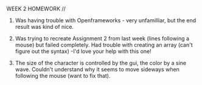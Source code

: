 WEEK 2 HOMEWORK //

1. Was having trouble with Openframeworks - very unfamilliar, but the end result was kind of nice.

2. Was trying to recreate Assignment 2 from last week (lines following a mouse) but failed completely. 
Had trouble with creating an array (can't figure out the syntax) -I'd love your help with this one!

3. The size of the character is controlled by the gui, the color by a sine wave.
Couldn't understand why it seems to move sideways when following the mouse (want to fix that).
